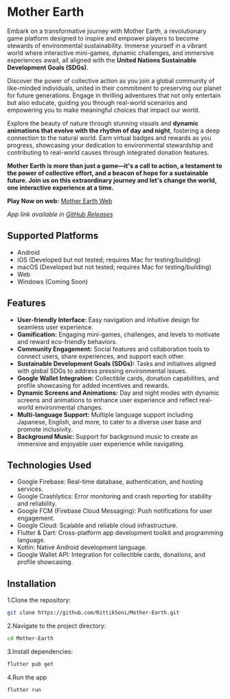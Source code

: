 # Mother Earth

Embark on a transformative journey with Mother Earth, a revolutionary game platform designed to inspire and empower players to become stewards of environmental sustainability. Immerse yourself in a vibrant world where interactive mini-games, dynamic challenges, and immersive experiences await, all aligned with the **United Nations Sustainable Development Goals (SDGs)**.

Discover the power of collective action as you join a global community of like-minded individuals, united in their commitment to preserving our planet for future generations. Engage in thrilling adventures that not only entertain but also educate, guiding you through real-world scenarios and empowering you to make meaningful choices that impact our world.

Explore the beauty of nature through stunning visuals and **dynamic animations that evolve with the rhythm of day and night**, fostering a deep connection to the natural world. Earn virtual badges and rewards as you progress, showcasing your dedication to environmental stewardship and contributing to real-world causes through integrated donation features.

**Mother Earth is more than just a game—it's a call to action, a testament to the power of collective effort, and a beacon of hope for a sustainable future. Join us on this extraordinary journey and let's change the world, one interactive experience at a time.**

**Play Now on web:** [Mother Earth Web](https://eco-collect-32195.web.app/)

_App link available in [GitHub Releases](https://github.com/RittikSoni/Mother-Earth/releases)_

## Supported Platforms

- Android
- iOS (Developed but not tested; requires Mac for testing/building)
- macOS (Developed but not tested; requires Mac for testing/building)
- Web
- Windows (Coming Soon)

## Features

- **User-friendly Interface:** Easy navigation and intuitive design for seamless user experience.
- **Gamification:** Engaging mini-games, challenges, and levels to motivate and reward eco-friendly behaviors.
- **Community Engagement:** Social features and collaboration tools to connect users, share experiences, and support each other.
- **Sustainable Development Goals (SDGs):** Tasks and initiatives aligned with global SDGs to address pressing environmental issues.
- **Google Wallet Integration:** Collectible cards, donation capabilities, and profile showcasing for added incentives and rewards.
- **Dynamic Screens and Animations:** Day and night modes with dynamic screens and animations to enhance user experience and reflect real-world environmental changes.
- **Multi-language Support:** Multiple language support including Japanese, English, and more, to cater to a diverse user base and promote inclusivity.
- **Background Music:** Support for background music to create an immersive and enjoyable user experience while navigating.

## Technologies Used

- Google Firebase: Real-time database, authentication, and hosting services.
- Google Crashlytics: Error monitoring and crash reporting for stability and reliability.
- Google FCM (Firebase Cloud Messaging): Push notifications for user engagement.
- Google Cloud: Scalable and reliable cloud infrastructure.
- Flutter & Dart: Cross-platform app development toolkit and programming language.
- Kotlin: Native Android development language.
- Google Wallet API: Integration for collectible cards, donations, and profile showcasing.

## Installation

1.Clone the repository:

```bash
git clone https://github.com/RittikSoni/Mother-Earth.git
```

2.Navigate to the project directory:

```bash
cd Mother-Earth
```

3.Install dependencies:

```bash
flutter pub get
```

4.Run the app

```bash
flutter run
```
